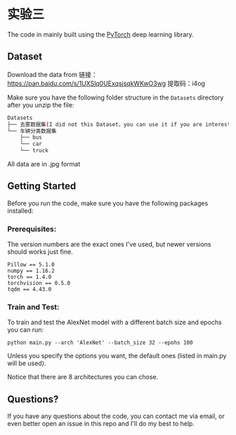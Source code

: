 # 实验三

The code in mainly built using the [PyTorch](https://pytorch.org/) deep learning library.

## Dataset

Download the data from 链接：https://pan.baidu.com/s/1UXSlq0UExqsjsqkWKwO3wg    提取码：i4og

Make sure you have the following folder structure in the `Datasets` directory after you unzip the file: 

```bash
Datasets
├── 去雾数据集(I did not this Dataset，you can use it if you are interested.)
└── 车辆分类数据集
    ├── bus
    └── car
    └── truck
```

All data are in  .jpg format

## Getting Started

 Before you run the code, make sure you have the following packages installed:

### Prerequisites:

The version numbers are the exact ones I've used, but newer versions should works just fine. 

```
Pillow == 5.1.0
numpy == 1.16.2
torch == 1.4.0
torchvision == 0.5.0
tqdm == 4.43.0
```

### Train and Test:

To train and test the AlexNet model with a different batch size and epochs you can run:

```
python main.py --arch 'AlexNet' --batch_size 32 --epohs 100
```

Unless you specify the options you want, the default ones (listed in main.py will be used). 

Notice that there are 8 architectures you can chose.  



## Questions?

If you have any questions about the code, you can contact me via email, or even better open an issue in this repo and I'll do my best to help.

